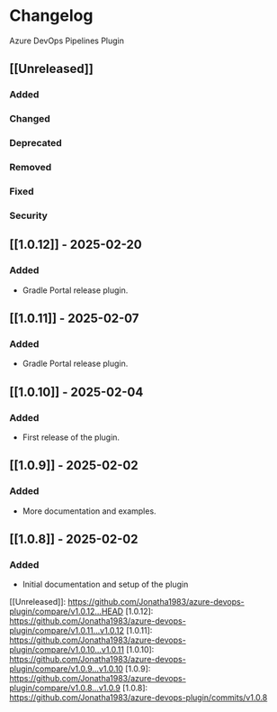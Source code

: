 # Changelog

Azure DevOps Pipelines Plugin

## [[Unreleased]]

### Added

### Changed

### Deprecated

### Removed

### Fixed

### Security

## [[1.0.12]] - 2025-02-20

### Added

- Gradle Portal release plugin.

## [[1.0.11]] - 2025-02-07

### Added

- Gradle Portal release plugin.

## [[1.0.10]] - 2025-02-04

### Added

- First release of the plugin.

## [[1.0.9]] - 2025-02-02

### Added

- More documentation and examples.

## [[1.0.8]] - 2025-02-02

### Added

- Initial documentation and setup of the plugin

[[Unreleased]]: https://github.com/Jonatha1983/azure-devops-plugin/compare/v1.0.12...HEAD
[1.0.12]: https://github.com/Jonatha1983/azure-devops-plugin/compare/v1.0.11...v1.0.12
[1.0.11]: https://github.com/Jonatha1983/azure-devops-plugin/compare/v1.0.10...v1.0.11
[1.0.10]: https://github.com/Jonatha1983/azure-devops-plugin/compare/v1.0.9...v1.0.10
[1.0.9]: https://github.com/Jonatha1983/azure-devops-plugin/compare/v1.0.8...v1.0.9
[1.0.8]: https://github.com/Jonatha1983/azure-devops-plugin/commits/v1.0.8
